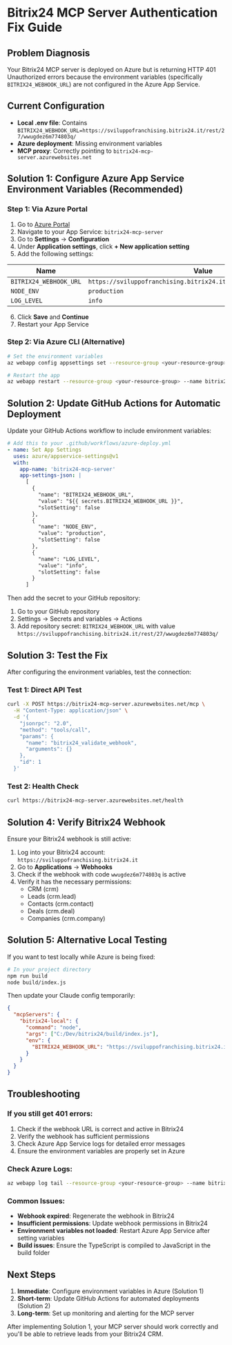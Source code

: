 # Bitrix24 MCP Server Authentication Fix Guide

## Problem Diagnosis
Your Bitrix24 MCP server is deployed on Azure but is returning HTTP 401 Unauthorized errors because the environment variables (specifically `BITRIX24_WEBHOOK_URL`) are not configured in the Azure App Service.

## Current Configuration
- **Local .env file**: Contains `BITRIX24_WEBHOOK_URL=https://sviluppofranchising.bitrix24.it/rest/27/wwugdez6m774803q/`
- **Azure deployment**: Missing environment variables
- **MCP proxy**: Correctly pointing to `bitrix24-mcp-server.azurewebsites.net`

## Solution 1: Configure Azure App Service Environment Variables (Recommended)

### Step 1: Via Azure Portal
1. Go to [Azure Portal](https://portal.azure.com)
2. Navigate to your App Service: `bitrix24-mcp-server`
3. Go to **Settings** → **Configuration**
4. Under **Application settings**, click **+ New application setting**
5. Add the following settings:

| Name | Value |
|------|-------|
| `BITRIX24_WEBHOOK_URL` | `https://sviluppofranchising.bitrix24.it/rest/27/wwugdez6m774803q/` |
| `NODE_ENV` | `production` |
| `LOG_LEVEL` | `info` |

6. Click **Save** and **Continue**
7. Restart your App Service

### Step 2: Via Azure CLI (Alternative)
```bash
# Set the environment variables
az webapp config appsettings set --resource-group <your-resource-group> --name bitrix24-mcp-server --settings BITRIX24_WEBHOOK_URL="https://sviluppofranchising.bitrix24.it/rest/27/wwugdez6m774803q/" NODE_ENV="production" LOG_LEVEL="info"

# Restart the app
az webapp restart --resource-group <your-resource-group> --name bitrix24-mcp-server
```

## Solution 2: Update GitHub Actions for Automatic Deployment

Update your GitHub Actions workflow to include environment variables:

```yaml
# Add this to your .github/workflows/azure-deploy.yml
- name: Set App Settings
  uses: azure/appservice-settings@v1
  with:
    app-name: 'bitrix24-mcp-server'
    app-settings-json: |
      [
        {
          "name": "BITRIX24_WEBHOOK_URL",
          "value": "${{ secrets.BITRIX24_WEBHOOK_URL }}",
          "slotSetting": false
        },
        {
          "name": "NODE_ENV",
          "value": "production",
          "slotSetting": false
        },
        {
          "name": "LOG_LEVEL",
          "value": "info",
          "slotSetting": false
        }
      ]
```

Then add the secret to your GitHub repository:
1. Go to your GitHub repository
2. Settings → Secrets and variables → Actions
3. Add repository secret: `BITRIX24_WEBHOOK_URL` with value `https://sviluppofranchising.bitrix24.it/rest/27/wwugdez6m774803q/`

## Solution 3: Test the Fix

After configuring the environment variables, test the connection:

### Test 1: Direct API Test
```bash
curl -X POST https://bitrix24-mcp-server.azurewebsites.net/mcp \
  -H "Content-Type: application/json" \
  -d '{
    "jsonrpc": "2.0",
    "method": "tools/call",
    "params": {
      "name": "bitrix24_validate_webhook",
      "arguments": {}
    },
    "id": 1
  }'
```

### Test 2: Health Check
```bash
curl https://bitrix24-mcp-server.azurewebsites.net/health
```

## Solution 4: Verify Bitrix24 Webhook

Ensure your Bitrix24 webhook is still active:

1. Log into your Bitrix24 account: `https://sviluppofranchising.bitrix24.it`
2. Go to **Applications** → **Webhooks**
3. Check if the webhook with code `wwugdez6m774803q` is active
4. Verify it has the necessary permissions:
   - CRM (crm)
   - Leads (crm.lead)
   - Contacts (crm.contact)
   - Deals (crm.deal)
   - Companies (crm.company)

## Solution 5: Alternative Local Testing

If you want to test locally while Azure is being fixed:

```bash
# In your project directory
npm run build
node build/index.js
```

Then update your Claude config temporarily:
```json
{
  "mcpServers": {
    "bitrix24-local": {
      "command": "node",
      "args": ["C:/Dev/bitrix24/build/index.js"],
      "env": {
        "BITRIX24_WEBHOOK_URL": "https://sviluppofranchising.bitrix24.it/rest/27/wwugdez6m774803q/"
      }
    }
  }
}
```

## Troubleshooting

### If you still get 401 errors:
1. Check if the webhook URL is correct and active in Bitrix24
2. Verify the webhook has sufficient permissions
3. Check Azure App Service logs for detailed error messages
4. Ensure the environment variables are properly set in Azure

### Check Azure Logs:
```bash
az webapp log tail --resource-group <your-resource-group> --name bitrix24-mcp-server
```

### Common Issues:
- **Webhook expired**: Regenerate the webhook in Bitrix24
- **Insufficient permissions**: Update webhook permissions in Bitrix24
- **Environment variables not loaded**: Restart Azure App Service after setting variables
- **Build issues**: Ensure the TypeScript is compiled to JavaScript in the build folder

## Next Steps

1. **Immediate**: Configure environment variables in Azure (Solution 1)
2. **Short-term**: Update GitHub Actions for automated deployments (Solution 2)
3. **Long-term**: Set up monitoring and alerting for the MCP server

After implementing Solution 1, your MCP server should work correctly and you'll be able to retrieve leads from your Bitrix24 CRM.
